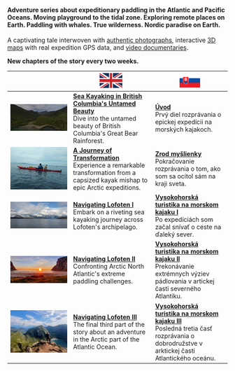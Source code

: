 <div class="fb-share-button"
	data-href="{{ page.url | absolute_url }}" 
	data-layout="button_count"
    style="float: none;">
</div>

#### Adventure series about expeditionary paddling in the Atlantic and Pacific Oceans. Moving playground to the tidal zone. Exploring remote places on Earth. Paddling with whales. True wilderness. Nordic paradise on Earth. 

A captivating tale interwoven with [authentic photographs](https://www.instagram.com/danubekayaker/), interactive [3D maps](https://www.google.com/earth/studio/) with real expedition GPS data, and [video documentaries](/movies).

**New chapters of the story every two weeks.**

|  | <a href="/en/blog"><img src="/assets/img/uk.png" width="30%"></a> | <a href="/sk/blog"><img src="/assets/img/slovakia.png" width="30%"></a> |
| --- | --- | --- |
| ![1](/assets/img/bc2023_01_tile.jpg) | **[Sea Kayaking in British Columbia's Untamed Beauty](/en/blog/BetweenGiantsWavesIntroduction/)**<br>Dive into the untamed beauty of British Columbia's Great Bear Rainforest. | **[Úvod](/sk/blog/tag/bc2023-01)**<br>Prvý diel rozprávania o epickej expedícii na morských kajakoch. |
| ![2](/assets/img/20190511_125055.jpeg) | **[A Journey of Transformation](/en/blog/BetweenGiantsWavesTransformation/)**<br>Experience a remarkable transformation from a capsized kayak mishap to epic Arctic expeditions. | **[Zrod myšlienky](/sk/blog/samnakrajisveta-zrodmyslienky)**<br>Pokračovanie rozprávania o tom, ako som sa ocitol sám na kraji sveta. |
| ![3](/assets/img/20210801_174653.jpeg) | **[Navigating Lofoten I](/en/blog/BetweenGiantsWavesLofotenI/)**<br>Embark on a riveting sea kayaking journey across Lofoten's archipelago. | **[Vysokohorská turistika na morskom kajaku I](/sk/blog/samnakrajisveta-lofoty)**<br>Po expedíciách som začal snívať o ceste na ďaleký sever. |
| ![4](/assets/img/20210807_220729.jpeg) | **[Navigating Lofoten II](/en/blog/BetweenGiantsWavesLofotenII/)**<br>Confronting Arctic North Atlantic's extreme paddling challenges. | **[Vysokohorská turistika na morskom kajaku II](/sk/blog/samnakrajisveta-lofoty2)**<br>Prekonávanie extrémnych výziev pádlovania v artickej časti severného Atlantiku. |
| ![5](/assets/img/20210808_171634.jpeg) | **[Navigating Lofoten III](/en/blog/BetweenGiantsWavesLofotenIII/)**<br>The final third part of the story about an adventure in the Arctic part of the Atlantic Ocean. | **[Vysokohorská turistika na morskom kajaku III](/sk/blog/samnakrajisveta-lofoty3)**<br>Posledná tretia časť rozprávania o dobrodružstve v arktickej časti Atlantického oceánu. |

<div class="fb-share-button"
	data-href="{{ page.url | absolute_url }}" 
	data-layout="button_count"
    style="float: right;">
</div>
